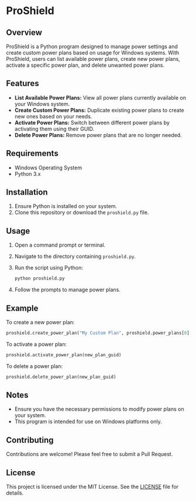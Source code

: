 # ProShield

## Overview

ProShield is a Python program designed to manage power settings and create custom power plans based on usage for Windows systems. With ProShield, users can list available power plans, create new power plans, activate a specific power plan, and delete unwanted power plans.

## Features

- **List Available Power Plans:** View all power plans currently available on your Windows system.
- **Create Custom Power Plans:** Duplicate existing power plans to create new ones based on your needs.
- **Activate Power Plans:** Switch between different power plans by activating them using their GUID.
- **Delete Power Plans:** Remove power plans that are no longer needed.

## Requirements

- Windows Operating System
- Python 3.x

## Installation

1. Ensure Python is installed on your system.
2. Clone this repository or download the `proshield.py` file.

## Usage

1. Open a command prompt or terminal.
2. Navigate to the directory containing `proshield.py`.
3. Run the script using Python:

   ```bash
   python proshield.py
   ```

4. Follow the prompts to manage power plans.

## Example

To create a new power plan:

```python
proshield.create_power_plan("My Custom Plan", proshield.power_plans[0]['guid'])
```

To activate a power plan:

```python
proshield.activate_power_plan(new_plan_guid)
```

To delete a power plan:

```python
proshield.delete_power_plan(new_plan_guid)
```

## Notes

- Ensure you have the necessary permissions to modify power plans on your system.
- This program is intended for use on Windows platforms only.

## Contributing

Contributions are welcome! Please feel free to submit a Pull Request.

## License

This project is licensed under the MIT License. See the [LICENSE](LICENSE) file for details.